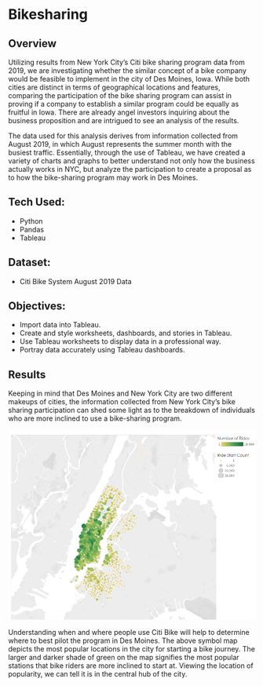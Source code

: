 # Bikesharing

## Overview
Utilizing results from New York City’s Citi bike sharing program data from 2019, we are investigating whether the similar concept of a bike company would be feasible to implement in the city of Des Moines, Iowa. While both cities are distinct in terms of geographical locations and features, comparing the participation of the bike sharing program can assist in proving if a company to establish a similar program could be equally as fruitful in Iowa. There are already angel investors inquiring about the business proposition and are intrigued to see an analysis of the results. 

The data used for this analysis derives from information collected from August 2019, in which August represents the summer month with the busiest traffic. Essentially, through the use of Tableau, we have created a variety of charts and graphs to better understand not only how the business actually works in NYC, but analyze the participation to create a proposal as to how the bike-sharing program may work in Des Moines. 

## Tech Used:
- Python
- Pandas
- Tableau

## Dataset:
- Citi Bike System August 2019 Data

## Objectives: 
- Import data into Tableau.
- Create and style worksheets, dashboards, and stories in Tableau.
- Use Tableau worksheets to display data in a professional way.
- Portray data accurately using Tableau dashboards.

## Results
Keeping in mind that Des Moines and New York City are two different makeups of cities, the information collected from New York City’s bike sharing participation can shed some light as to the breakdown of individuals who are more inclined to use a bike-sharing program.

![map](images/start_point_map.png)

Understanding when and where people use Citi Bike will help to determine where to best pilot the program in Des Moines. The above symbol map depicts the most popular locations in the city for starting a bike journey. The larger and darker shade of green on the map signifies the most popular stations that bike riders are more inclined to start at. Viewing the location of popularity, we can tell it is in the central hub of the city. 
